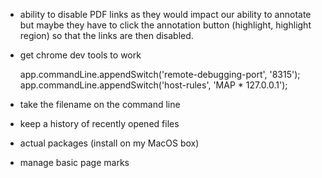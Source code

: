 - ability to disable PDF links as they would impact our ability to annotate but
  maybe they have to click the annotation button (highlight, highlight region)
  so that the links are then disabled.

- get chrome dev tools to work

    app.commandLine.appendSwitch('remote-debugging-port', '8315');
    app.commandLine.appendSwitch('host-rules', 'MAP * 127.0.0.1');

- take the filename on the command line

- keep a history of recently opened files

- actual packages (install on my MacOS box)

- manage basic page marks

